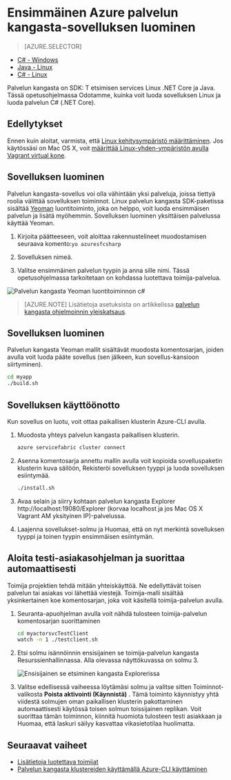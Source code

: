 <properties
   pageTitle="Luo ensimmäisen palvelun kangasta-sovelluksen käyttäminen C# Linux | Microsoft Azure"
   description="Luoda ja ottaa käyttöön palvelun kangasta-sovellus, joka käyttää C#"
   services="service-fabric"
   documentationCenter="csharp"
   authors="mani-ramaswamy"
   manager="timlt"
   editor=""/>

<tags
   ms.service="service-fabric"
   ms.devlang="csharp"
   ms.topic="hero-article"
   ms.tgt_pltfrm="NA"
   ms.workload="NA"
   ms.date="10/04/2016"
   ms.author="subramar"/>


# <a name="create-your-first-azure-service-fabric-application"></a>Ensimmäinen Azure palvelun kangasta-sovelluksen luominen

> [AZURE.SELECTOR]
- [C# - Windows](service-fabric-create-your-first-application-in-visual-studio.md)
- [Java - Linux](service-fabric-create-your-first-linux-application-with-java.md)
- [C# - Linux](service-fabric-create-your-first-linux-application-with-csharp.md)

Palvelun kangasta on SDK: T etsimisen services Linux .NET Core ja Java. Tässä opetusohjelmassa Odotamme, kuinka voit luoda sovelluksen Linux ja luoda palvelun C# (.NET Core).

## <a name="prerequisites"></a>Edellytykset

Ennen kuin aloitat, varmista, että [Linux kehitysympäristö määrittäminen](service-fabric-get-started-linux.md). Jos käytössäsi on Mac OS X, voit [määrittää Linux-yhden-ympäristön avulla Vagrant virtual kone](service-fabric-get-started-mac.md).

## <a name="create-the-application"></a>Sovelluksen luominen

Palvelun kangasta-sovellus voi olla vähintään yksi palveluja, joissa tiettyä roolia välittää sovelluksen toiminnot. Linux palvelun kangasta SDK-paketissa sisältää [Yeoman](http://yeoman.io/) luontitoiminto, joka on helppo, voit luoda ensimmäisen palvelun ja lisätä myöhemmin. Sovelluksen luominen yksittäisen palvelussa käyttää Yeoman.

1. Kirjoita päätteeseen, voit aloittaa rakennustelineet muodostamisen seuraava komento:`yo azuresfcsharp`

2. Sovelluksen nimeä.

3. Valitse ensimmäinen palvelun tyypin ja anna sille nimi. Tässä opetusohjelmassa tarkoitetaan on kohdassa luotettava toimija-palvelua.

  ![Palvelun kangasta Yeoman luontitoiminnon c#][sf-yeoman]

>[AZURE.NOTE] Lisätietoja asetuksista on artikkelissa [palvelun kangasta ohjelmoinnin yleiskatsaus](service-fabric-choose-framework.md).

## <a name="build-the-application"></a>Sovelluksen luominen

Palvelun kangasta Yeoman mallit sisältävät muodosta komentosarjan, joiden avulla voit luoda pääte sovellus (sen jälkeen, kun sovellus-kansioon siirtyminen).

  ```bash
 cd myapp 
 ./build.sh 
  ```

## <a name="deploy-the-application"></a>Sovelluksen käyttöönotto

Kun sovellus on luotu, voit ottaa paikallisen klusterin Azure-CLI avulla.

1. Muodosta yhteys palvelun kangasta paikallisen klusterin.

    ```bash
    azure servicefabric cluster connect
    ```

2. Asenna komentosarja annettu mallin avulla voit kopioida sovelluspaketin klusterin kuva säilöön, Rekisteröi sovelluksen tyyppi ja luoda sovelluksen esiintymää.

    ```bash
    ./install.sh
    ```

3. Avaa selain ja siirry kohtaan palvelun kangasta Explorer http://localhost:19080/Explorer (korvaa localhost ja jos Mac OS X Vagrant AM yksityinen IP)-palvelussa.

4. Laajenna sovellukset-solmu ja Huomaa, että on nyt merkintä sovelluksen tyyppi ja toinen tyypin ensimmäisen esiintymän.

## <a name="start-the-test-client-and-perform-a-failover"></a>Aloita testi-asiakasohjelman ja suorittaa automaattisesti

Toimija projektien tehdä mitään yhteiskäyttöä. Ne edellyttävät toisen palvelun tai asiakas voi lähettää viestejä. Toimija-malli sisältää yksinkertainen koe komentosarjan, joka voit käsitellä toimija-palvelun avulla.

1. Seuranta-apuohjelman avulla voit nähdä tulosteen toimija-palvelun komentosarjan suorittaminen

    ```bash
    cd myactorsvcTestClient
    watch -n 1 ./testclient.sh
    ```

2. Etsi solmu isännöinnin ensisijainen se toimija-palvelun kangasta Resurssienhallinnassa. Alla olevassa näyttökuvassa on solmu 3.

    ![Ensisijainen se etsiminen kangasta Explorerissa][sfx-primary]

3. Valitse edellisessä vaiheessa löytämäsi solmu ja valitse sitten Toiminnot-valikosta **Poista aktivointi (Käynnistä)** . Tämä toiminto käynnistyy yhtä viidestä solmujen oman paikallisen klusterin pakottaminen automaattisesti käytössä toisen solmun toissijainen replikan. Voit suorittaa tämän toiminnon, kiinnitä huomiota tulosteen testi asiakkaan ja Huomaa, että laskuri säilyy kasvattaa vikasietotilaa huolimatta.


## <a name="next-steps"></a>Seuraavat vaiheet

- [Lisätietoja luotettava toimijat](service-fabric-reliable-actors-introduction.md)
- [Palvelun kangasta klustereiden käyttämällä Azure-CLI käyttäminen](service-fabric-azure-cli.md)

<!-- Images -->
[sf-yeoman]: ./media/service-fabric-create-your-first-linux-application-with-csharp/yeoman-csharp.png
[sfx-primary]: ./media/service-fabric-create-your-first-linux-application-with-csharp/sfx-primary.png
